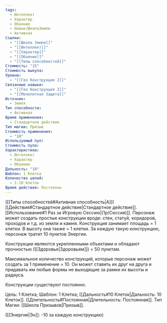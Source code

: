```yaml
---
tags:
  - Интеллект
  - Характер
  - Обаяние
  - Навык/ШколаЗемли
  - Активная
Ссылки:
  - "[[Школа Земли]]"
  - "[[Интеллект]]"
  - "[[Характер]]"
  - "[[Обаяние]]"
  - "[[Типы способностей]]"
Стоимость: "15"
Стоимость выкупа: 
Уровни:
  - "[[Гео Конструкция 2]]"
Связанные навыки:
  - "[[Гео Конструкция 2]]"
  - "[[Монолитная Защита]]"
Источник:
  - Земля
Тип способности:
  - Активная
Время применения:
  - Стандартное действие
Тип магии: Призыв
Стоимость применения:
  - "10"
Используемый пул: 
Стоимость пула: 
Характеристики:
  - Интеллект
  - Характер
  - Обаяние
Дальность: "10"
Шаблон: 1 Клетка
Количество целей:
  - 1-10 Клеток
Время действия: Постоянно
---
```

([[Типы способностей#Активная способность|А]]) [[Действия#Стандартное действие|Стандартное действие]]. [[Использование#1 Раз за Игровую Сессию|(1р/Сессия)]]. Персонаж может создать простые конструкции вроде: стен, статуй, коридоров, проходов и т.д. из земли и камня. Конструкция занимает площадь = 1 клетки. В высоту она также = 1 клетки. За каждую такую конструкцию, персонаж тратит 10 пунктов Энергии. 

Конструкции являются укрепленными объектами и обладают прочностью ([[Здоровье|Здоровьем]]) = 50 пунктам. 

Максимальное количество конструкций, которые персонаж может создать за 1 применение = 10. Он может ставить их друг на друга и придавать им любые формы не выходящие за рамки их высоты и радиуса.

Конструкции существуют постоянно. 

Цель: 1 Клетка; Шаблон: 1 Клетка; [[Дальность#10 Клеток|Дальность: 10 Клеток]]. [[Длительность#Постоянная|Длительность: Постоянная]]. Тип Магии: [[Школа Призывов|Призыв]].

([[Энергия|Эн]]: -10 за каждую конструкцию)